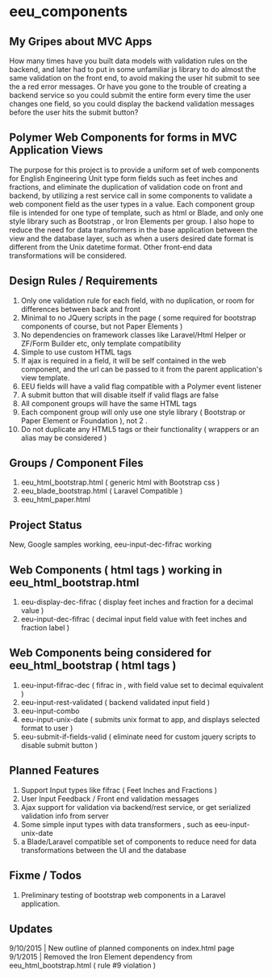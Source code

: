 # eeu_components

## My Gripes about MVC Apps

How many times have you built data models with validation rules on the backend, and later had to put in some unfamiliar js 
library to do almost the same validation on the front end, to avoid making the user hit submit to see the a red error messages. Or 
have you gone to the trouble of creating a backend service so you could submit the entire form every time the user changes one
field, so you could display the backend validation messages before the user hits the submit button? 

## Polymer Web Components for forms in MVC Application Views 

The purpose for this project is to provide a uniform set of web components for English Engineering Unit type form fields such as feet
 inches and fractions, and eliminate the duplication of validation code on front and backend, by utilizing a rest 
 service call in some components to validate a web component field as the user types in a value. Each component group file 
 is intended for one type of template, such as html or Blade, and only one style library such as Bootstrap , or Iron Elements per 
 group. I also hope to reduce the need for data transformers in the base application between the view and the database layer, such 
 as when a users desired date format is different from the Unix datetime format. Other front-end data transformations will be 
 considered.
 
## Design Rules / Requirements
 1. Only one validation rule for each field, with no duplication, or room for differences between back and front
 2. Minimal to no JQuery scripts in the page ( some required for bootstrap components of course, but not Paper Elements )
 3. No dependencies on framework classes like Laravel/Html Helper or ZF/Form Builder etc, only template compatibility
 4. Simple to use custom HTML tags
 5. If ajax is required in a field, it will be self contained in the web component, and the url can be passed to it from
  the parent application's view template.
 6. EEU fields will have a valid flag compatible with a Polymer event listener
 7. A submit button that will disable itself if valid flags are false
 8. All component groups will have the same HTML tags
 9. Each component group will only use one style library ( Bootstrap or Paper Element or Foundation ), not 2 .
 10. Do not duplicate any HTML5 tags or their functionality ( wrappers or an alias may be considered )
  
## Groups / Component Files
 1. eeu_html_bootstrap.html ( generic html with Bootstrap css )
 2. eeu_blade_bootstrap.html ( Laravel Compatible )
 3. eeu_html_paper.html 
 
## Project Status
 New, Google samples working, eeu-input-dec-fifrac working
 
## Web Components ( html tags ) working in eeu_html_bootstrap.html
 1. eeu-display-dec-fifrac ( display feet inches and fraction for a decimal value )
 2. eeu-input-dec-fifrac ( decimal input field value with feet inches and fraction label )
 
## Web Components being considered for eeu_html_bootstrap ( html tags )
 1. eeu-input-fifrac-dec ( fifrac in , with field value set to decimal equivalent ) 
 2. eeu-input-rest-validated ( backend validated input field )
 3. eeu-input-combo 
 4. eeu-input-unix-date ( submits unix format to app, and displays selected format to user )
 5. eeu-submit-if-fields-valid ( eliminate need for custom jquery scripts to disable submit button )
 
## Planned Features

 1. Support Input types like fifrac ( Feet Inches and Fractions )
 2. User Input Feedback / Front end validation messages
 3. Ajax support for validation via backend/rest service, or get serialized validation info from server
 4. Some simple input types with data transformers , such as eeu-input-unix-date
 5. a Blade/Laravel compatible set of components to reduce need for data transformations between the UI and the database
 
## Fixme / Todos
 
 1. Preliminary testing of bootstrap web components in a Laravel application.
 
## Updates
 9/10/2015 | New outline of planned components on index.html page
 9/1/2015 | Removed the Iron Element dependency from eeu_html_bootstrap.html ( rule #9 violation )